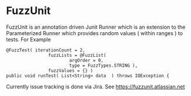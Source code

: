 # FuzzUnit
FuzzUnit is an annotation driven Junit Runner which is an extension to the Parameterized Runner which provides random values ( within ranges ) to tests.
For Example 

	@FuzzTest( iterationCount = 2,
					fuzzLists = @FuzzList( 
							argOrder = 0,
							type = FuzzTypes.STRING ), 
					fuzzValues = {} )
	public void runTest( List<String> data  ) throws IOException {
	
	
Currently issue tracking is done via Jira. See https://fuzzunit.atlassian.net

